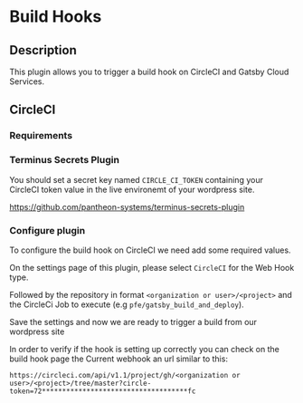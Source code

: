 # Build Hooks

## Description

This plugin allows you to trigger a build hook on CircleCI and Gatsby Cloud Services.

## CircleCI

### Requirements

### Terminus Secrets Plugin

You should set a secret key named `CIRCLE_CI_TOKEN` containing your CircleCI token value in the live environemt of your wordpress site.

https://github.com/pantheon-systems/terminus-secrets-plugin

### Configure plugin

To configure the build hook on CircleCI we need add some required values.

On the settings page of this plugin, please select `CircleCI` for the Web Hook type.

Followed by the repository in format `<organization or user>/<project>` and the CircleCi Job to execute (e.g `pfe/gatsby_build_and_deploy`).

Save the settings and now we are ready to trigger a build from our wordpress site 

In order to verify if the hook is setting up correctly you can check on the build hook page the Current webhook an url similar to this:

```
https://circleci.com/api/v1.1/project/gh/<organization or user>/<project>/tree/master?circle-token=72************************************fc
```


